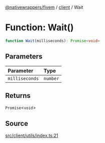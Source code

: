 [@nativewrappers/fivem](../../README.md) / [client](../README.md) / Wait

# Function: Wait()

```ts
function Wait(milliseconds): Promise<void>
```

## Parameters

| Parameter | Type |
| :------ | :------ |
| `milliseconds` | `number` |

## Returns

`Promise`\<`void`\>

## Source

[src/client/utils/index.ts:21](https://github.com/nativewrappers/fivem/blob/dc30be651dd1d99507081f19ee3707fad2d3aa44/src/client/utils/index.ts#L21)
